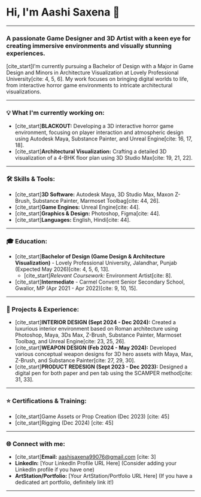 # Hi, I'm Aashi Saxena 👋

---

### **A passionate Game Designer and 3D Artist with a keen eye for creating immersive environments and visually stunning experiences.**

[cite_start]I'm currently pursuing a Bachelor of Design with a Major in Game Design and Minors in Architecture Visualization at Lovely Professional University[cite: 4, 5, 6]. My work focuses on bringing digital worlds to life, from interactive horror game environments to intricate architectural visualizations.

---

### **💡 What I'm currently working on:**

* [cite_start]**BLACKOUT:** Developing a 3D interactive horror game environment, focusing on player interaction and atmospheric design using Autodesk Maya, Substance Painter, and Unreal Engine[cite: 16, 17, 18].
* [cite_start]**Architectural Visualization:** Crafting a detailed 3D visualization of a 4-BHK floor plan using 3D Studio Max[cite: 19, 21, 22].

---

### **🛠️ Skills & Tools:**

* [cite_start]**3D Software:** Autodesk Maya, 3D Studio Max, Maxon Z-Brush, Substance Painter, Marmoset Toolbag[cite: 44, 26].
* [cite_start]**Game Engines:** Unreal Engine[cite: 44].
* [cite_start]**Graphics & Design:** Photoshop, Figma[cite: 44].
* [cite_start]**Languages:** English, Hindi[cite: 44].

---

### **🎓 Education:**

* [cite_start]**Bachelor of Design (Game Design & Architecture Visualization)** - Lovely Professional University, Jalandhar, Punjab (Expected May 2026)[cite: 4, 5, 6, 13].
    * [cite_start]*Relevant Coursework:* Environment Artist[cite: 8].
* [cite_start]**Intermediate** - Carmel Convent Senior Secondary School, Gwalior, MP (Apr 2021 - Apr 2022)[cite: 9, 10, 15].

---

### **🚀 Projects & Experience:**

* [cite_start]**INTERIOR DESIGN (Sept 2024 - Dec 2024):** Created a luxurious interior environment based on Roman architecture using Photoshop, Maya, 3Ds Max, Z-Brush, Substance Painter, Marmoset Toolbag, and Unreal Engine[cite: 23, 25, 26].
* [cite_start]**WEAPON DESIGN (Feb 2024 - May 2024):** Developed various conceptual weapon designs for 3D hero assets with Maya, Max, Z-Brush, and Substance Painter[cite: 27, 29, 30].
* [cite_start]**PRODUCT REDESIGN (Sept 2023 - Dec 2023):** Designed a digital pen for both paper and pen tab using the SCAMPER method[cite: 31, 33].

---

### **⭐ Certifications & Training:**

* [cite_start]Game Assets or Prop Creation (Dec 2023) [cite: 45]
* [cite_start]Rigging (Dec 2024) [cite: 45]

---

### **🌐 Connect with me:**

* [cite_start]**Email:** aashisaxena99076@gmail.com [cite: 3]
* **LinkedIn:** [Your LinkedIn Profile URL Here] (Consider adding your LinkedIn profile if you have one)
* **ArtStation/Portfolio:** [Your ArtStation/Portfolio URL Here] (If you have a dedicated art portfolio, definitely link it!)

---
